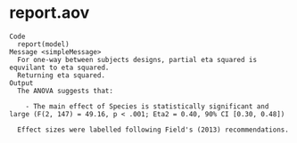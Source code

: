 # report.aov

    Code
      report(model)
    Message <simpleMessage>
      For one-way between subjects designs, partial eta squared is equvilant to eta squared.
      Returning eta squared.
    Output
      The ANOVA suggests that:
      
        - The main effect of Species is statistically significant and large (F(2, 147) = 49.16, p < .001; Eta2 = 0.40, 90% CI [0.30, 0.48])
      
      Effect sizes were labelled following Field's (2013) recommendations.

